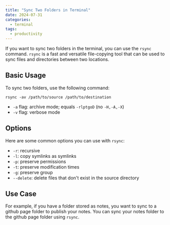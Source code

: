```yaml
---
title: "Sync Two Folders in Terminal"
date: 2024-07-31
categories:
  - terminal
tags:
  - productivity
---
```


If you want to sync two folders in the terminal, you can use the `rsync` command. `rsync` is a fast and versatile file-copying tool that can be used to sync files and directories between two locations.

## Basic Usage

To sync two folders, use the following command:

```shell
rsync -av /path/to/source /path/to/destination
```

- `-a` flag: archive mode; equals `-rlptgoD` (no `-H,-A,-X`)
- `-v` flag: verbose mode

## Options

Here are some common options you can use with `rsync`:

- `-r`: recursive
- `-l`: copy symlinks as symlinks
- `-p`: preserve permissions
- `-t`: preserve modification times
- `-g`: preserve group
- `--delete`: delete files that don't exist in the source directory

## Use Case

For example, if you have a folder stored as notes, you want to sync to a github page folder to publish your notes. You can sync your notes folder to the github page folder using `rsync`.


